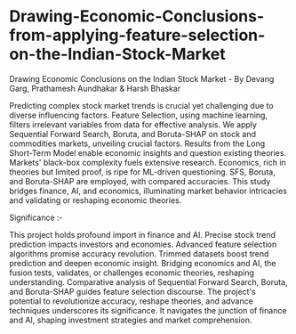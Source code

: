 # Drawing-Economic-Conclusions-from-applying-feature-selection-on-the-Indian-Stock-Market

Drawing Economic Conclusions on the Indian Stock Market - By Devang Garg, Prathamesh Aundhakar & Harsh Bhaskar

Predicting complex stock market trends is crucial yet challenging due to diverse influencing factors. Feature Selection, using machine learning, filters irrelevant variables from data for effective analysis. We apply Sequential Forward Search, Boruta, and Boruta-SHAP on stock and commodities markets, unveiling crucial factors. Results from the Long Short-Term Model enable economic insights and question existing theories. Markets' black-box complexity fuels extensive research. Economics, rich in theories but limited proof, is ripe for ML-driven questioning. SFS, Boruta, and Boruta-SHAP are employed, with compared accuracies. This study bridges finance, AI, and economics, illuminating market behavior intricacies and validating or reshaping economic theories.

Significance :-

This project holds profound import in finance and AI. Precise stock trend prediction impacts investors and economies. Advanced feature selection algorithms promise accuracy revolution. Trimmed datasets boost trend prediction and deepen economic insight. Bridging economics and AI, the fusion tests, validates, or challenges economic theories, reshaping understanding. Comparative analysis of Sequential Forward Search, Boruta, and Boruta-SHAP guides feature selection discourse. The project's potential to revolutionize accuracy, reshape theories, and advance techniques underscores its significance. It navigates the junction of finance and AI, shaping investment strategies and market comprehension.
